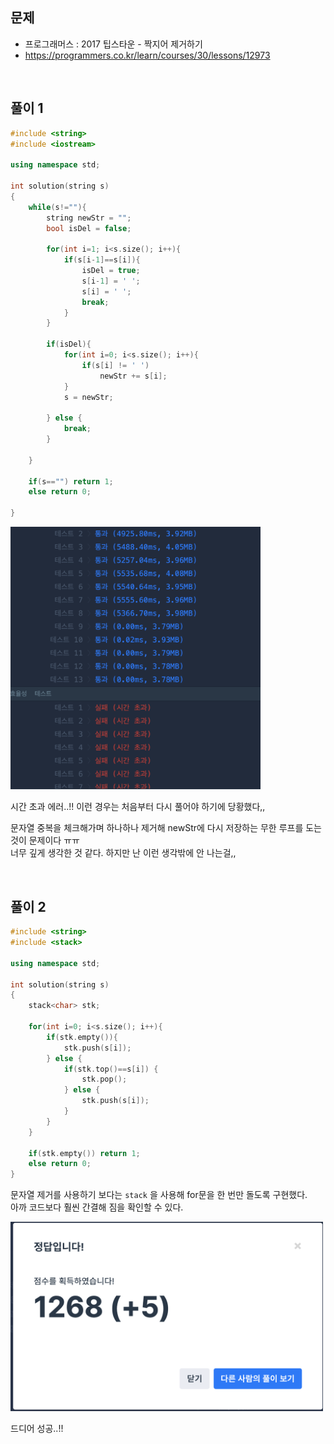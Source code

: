 ## 문제
- 프로그래머스 : 2017 팁스타운 - 짝지어 제거하기
- https://programmers.co.kr/learn/courses/30/lessons/12973

<br/>

## 풀이 1

```c++
#include <string>
#include <iostream>

using namespace std;

int solution(string s)
{   
    while(s!=""){
        string newStr = "";
        bool isDel = false;
        
        for(int i=1; i<s.size(); i++){
            if(s[i-1]==s[i]){
                isDel = true;
                s[i-1] = ' ';
                s[i] = ' ';
                break;
            }
        }
        
        if(isDel){
            for(int i=0; i<s.size(); i++){
                if(s[i] != ' ')
                    newStr += s[i];
            }
            s = newStr;

        } else {
            break;
        }
        
    }
    
    if(s=="") return 1;
    else return 0;
    
}
```

<img src="./screenshots/prog_제거1.png" width="400" >

시간 초과 에러..!! 이런 경우는 처음부터 다시 풀어야 하기에 당황했다,,    

문자열 중복을 체크해가며 하나하나 제거해  newStr에 다시 저장하는 무한 루프를 도는 것이 문제이다 ㅠㅠ       
너무 깊게 생각한 것 같다. 하지만 난 이런 생각밖에 안 나는걸,,

<br/>

## 풀이 2

```c++
#include <string>
#include <stack>

using namespace std;

int solution(string s)
{   
    stack<char> stk;
    
    for(int i=0; i<s.size(); i++){
        if(stk.empty()){
            stk.push(s[i]);
        } else {
            if(stk.top()==s[i]) {
                stk.pop();
            } else {
                stk.push(s[i]);
            }
        }
    }
    
    if(stk.empty()) return 1;
    else return 0;
}
```

문자열 제거를 사용하기 보다는 `stack` 을 사용해 for문을 한 번만 돌도록 구현했다.     
아까 코드보다 훨씬 간결해 짐을 확인할 수 있다. 

<img src="./screenshots/prog_제거2.png" width="500">

드디어 성공..!! 
